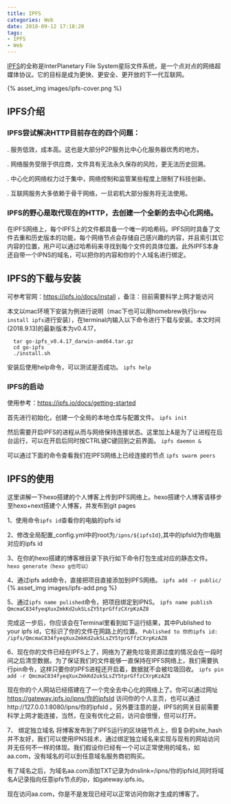 ```yaml
---
title: IPFS
categories: Web
date: 2018-09-12 17:18:28
tags:
- IPFS
- Web
---
```

[IPFS](https://ipfs.io/)的全称是InterPlanetary File System星际文件系统，是一个点对点的网络超媒体协议。它的目标是成为更快、更安全、更开放的下一代互联网。
<!-- ![ipfs cover](/images/ipfs/ipfs-cover.png) -->
{% asset_img images/ipfs-cover.png %}

## IPFS介绍
### IPFS尝试解决HTTP目前存在的四个问题：
. 服务低效，成本高。这也是大部分P2P服务比中心化服务器优秀的地方。

. 网络服务受限于供应商，文件具有无法永久保存的风险，更无法历史回溯。

. 中心化的网络权力过于集中，网络控制和监管某些程度上限制了科技创新。

. 互联网服务大多依赖于骨干网络，一旦宕机大部分服务将无法使用。

### IPFS的野心是取代现在的HTTP，去创建一个全新的去中心化网络。
<!--more-->
在IPFS网络上，每个IPFS上的文件都具备一个唯一的哈希码。IPFS同时具备了文件去重和历史版本的功能，每个网络节点会存储自己感兴趣的内容，并且索引其它内容的位置，用户可以通过哈希码来寻找到每个文件的具体位置。此外IPFS本身还自带一个IPNS的域名，可以把你的内容和你的个人域名进行绑定。

## IPFS的下载与安装
可参考官网：https://ipfs.io/docs/install ，备注：目前需要科学上网才能访问

本文以mac环境下安装为例进行说明（mac下也可以用homebrew执行`brew install ipfs`进行安装），在terminal内输入以下命令进行下载与安装。本文时间(2018.9.13)的最新版本为v0.4.17，
```shell
  tar go-ipfs_v0.4.17_darwin-amd64.tar.gz
  cd go-ipfs
  ./install.sh
```
安装后使用help命令，可以测试是否成功。
`ipfs help`

### IPFS的启动
使用参考：https://ipfs.io/docs/getting-started

首先进行初始化，创建一个全局的本地仓库与配置文件。
`ipfs init`

然后需要开启IPFS的进程从而与网络保持连接状态。这里加上&是为了让进程在后台运行，可以在开启后同时按CTRL键C键回到之前界面。
`ipfs daemon &`

可以通过下面的命令查看我们在IPFS网络上已经连接的节点
`ipfs swarm peers`

## IPFS的使用
这里讲解一下hexo搭建的个人博客上传到IPFS网络上。hexo搭建个人博客请移步至hexo+next搭建个人博客，并发布到git pages

1、使用命令`ipfs id`查看你的电脑的ipfs id

2、修改全局配置_config.yml中的root为`/ipns/${ipfsId}`,其中的ipfsId为你电脑对应的ipfs id

3、在你的hexo搭建的博客根目录下执行如下命令打包生成对应的静态文件。
`hexo generate（hexo g也可以）`

4、通过ipfs add命令，直接把项目直接添加到IPFS网络。
`ipfs add -r public/`
{% asset_img images/ipfs-add.png %}

5、通过`ipfs name pulished`命令，把项目绑定到IPNS。
`ipfs name publish QmcmaC834fyeqXuxZmkKd2ukSLsZY5tprGffzCXrpKzAZ8`

 完成这一步后，你应该会在Terminal里看到如下运行结果，其中Published to your ipfs id，它标识了你的文件在网路上的位置。
`Published to 你的ipfs id: /ipfs/QmcmaC834fyeqXuxZmkKd2ukSLsZY5tprGffzCXrpKzAZ8`

6、现在你的文件已经在IPFS上了，网络为了避免垃圾资源过度的情况会在一段时间之后清空数据。为了保证我们的文件能够一直保持在IPFS网络上，我们需要执行pin命令，这样只要你的IPFS进程还开启着，数据就不会被垃圾回收。
`ipfs pin add -r QmcmaC834fyeqXuxZmkKd2ukSLsZY5tprGffzCXrpKzAZ8`

现在你的个人网站已经搭建在了一个完全去中心化的网络上了。你可以通过网址 https://gateway.ipfs.io/ipns/你的ipfsId 访问你的个人主页，也可以通过http://127.0.0.1:8080/ipns/你的ipfsId 。另外要注意的是，IPFS的网关目前需要科学上网才能连接，当然，在没有优化之前，访问会很慢，但可以打开。

7、 绑定独立域名
将博客发布到了IPFS运行的区块链节点上，但复杂的site_hash并不友好，我们可以使用IPNS技术，通过绑定独立域名来实现与现有的网站访问并无任何不一样的体现。我们假设你已经有一个可以正常使用的域名，如aa.com，没有域名的可以到任意域名服务商初购买。

有了域名之后，为域名aa.com添加TXT记录为dnslink=/ipns/你的ipfsId,同时将域名A记录指向任意ipfs节点的ip，如gateway.ipfs.io。

现在访问aa.com，你是不是发现已经可以正常访问你刚才生成的博客了。